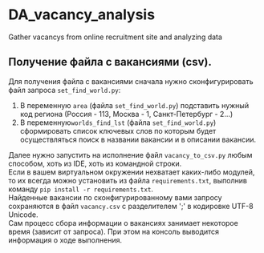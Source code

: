 # DA_vacancy_analysis
Gather vacancys from online recruitment site and analyzing data

## Получение файла с вакансиями (csv).
Для получения файла с вакансиями сначала нужно сконфигурировать файл запроса `set_find_world.py`:
1. В переменную `area` (файла `set_find_world.py`) подставить нужный код региона (Россия - 113, Москва - 1, Санкт-Петербург - 2...)
2. В переменную`worlds_find_lst` (файла `set_find_world.py`) сформировать список ключевых слов по которым будет осуществляться поиск в названии вакансии и в описании вакансии.  

Далее нужно запустить на исполнение файл `vacancy_to_csv.py` любым способом, хоть из IDE, хоть из командной строки.  
Если в вашем виртуальном окружении нехватает каких-либо модулей, то их всегда можно установить из файла `requirements.txt`, выполнив команду `pip install -r requirements.txt`.  
Найденные вакансии по сконфигурированному вами запросу сохраняются в файл `vacancy.csv` c разделителем ';' в кодировке UTF-8 Unicode.  
Сам процесс сбора информации о вакансиях занимает некоторое время (зависит от запроса). При этом на консоль выводится информация о ходе выполнения.
